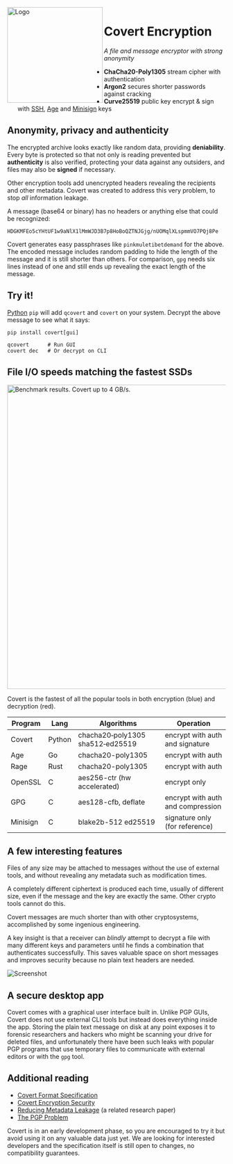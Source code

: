 <img src="https://github.com/covert-encryption/covert/blob/main/docs/logo.webp?raw=true" width="220" alt="Logo" align="left">

# Covert Encryption

*A file and message encryptor with strong anonymity*

* **ChaCha20-Poly1305** stream cipher with authentication
* **Argon2** secures shorter passwords against cracking
* **Curve25519** public key encrypt & sign with [SSH](https://medium.com/risan/upgrade-your-ssh-key-to-ed25519-c6e8d60d3c54), [Age](https://age-encryption.org/) and [Minisign](https://jedisct1.github.io/minisign/) keys

## Anonymity, privacy and authenticity

The encrypted archive looks exactly like random data, providing **deniability**. Every byte is protected so that not only is reading prevented but **authenticity** is also verified, protecting your data against any outsiders, and files may also be **signed** if necessary.

Other encryption tools add unencrypted headers revealing the recipients and other metadata. Covert was created to address this very problem, to stop *all* information leakage.

A message (base64 or binary) has no headers or anything else that could be recognized:
```
HDGKMFEo5cYHtUF1w9aNlX1lMmWJD3B7p8HoBoQZTNJGjg/nUOMqlXLspmmVO7PQj8Pe
```

Covert generates easy passphrases like `pinkmuletibetdemand` for the above. The encoded message includes random padding to hide the length of the message and it is still shorter than others. For comparison, `gpg` needs six lines instead of one and still ends up revealing the exact length of the message.

## Try it!

[Python](https://www.python.org/downloads/) `pip` will add `qcovert` and `covert` on your system. Decrypt the above message to see what it says:

```
pip install covert[gui]

qcovert      # Run GUI
covert dec   # Or decrypt on CLI
```

## File I/O speeds matching the fastest SSDs

<img src="https://github.com/covert-encryption/covert/blob/main/docs/benchmark.webp?raw=true" width="700" alt="Benchmark results. Covert up to 4 GB/s.">

Covert is the fastest of all the popular tools in both encryption (blue) and decryption (red).

Program|Lang|Algorithms|Operation
|---|---|---|---|
Covert | Python | chacha20‑poly1305 sha512‑ed25519 | encrypt with auth and signature
Age | Go | chacha20-poly1305 | encrypt with auth
Rage | Rust | chacha20-poly1305 | encrypt with auth
OpenSSL | C | aes256-ctr (hw accelerated) | encrypt only
GPG | C | aes128-cfb, deflate | encrypt with auth and compression
Minisign | C | blake2b-512 ed25519 | signature only (for reference)

## A few interesting features

Files of any size may be attached to messages without the use of external tools, and without revealing any metadata such as modification times.

A completely different ciphertext is produced each time, usually of different size, even if the message and the key are exactly the same. Other crypto tools cannot do this.

Covert messages are much shorter than with other cryptosystems, accomplished by some ingenious engineering.

A key insight is that a receiver can *blindly* attempt to decrypt a file with many different keys and parameters until he finds a combination that authenticates successfully. This saves valuable space on short messages and improves security because no plain text headers are needed.

![Screenshot](https://github.com/covert-encryption/covert/raw/main/docs/covert-gui.webp)

## A secure desktop app

Covert comes with a graphical user interface built in. Unlike PGP GUIs, Covert does not use external CLI tools but instead does everything inside the app. Storing the plain text message on disk at any point exposes it to forensic researchers and hackers who might be scanning your drive for deleted files, and unfortunately there have been such leaks with popular PGP programs that use temporary files to communicate with external editors or with the `gpg` tool.

## Additional reading

* [Covert Format Specification](https://github.com/covert-encryption/covert/blob/main/docs/Specification.md)
* [Covert Encryption Security](https://github.com/covert-encryption/covert/blob/main/docs/Security.md)
* [Reducing Metadata Leakage](https://petsymposium.org/2019/files/papers/issue4/popets-2019-0056.pdf) (a related research paper)
* [The PGP Problem](https://latacora.micro.blog/2019/07/16/the-pgp-problem.html)

Covert is in an early development phase, so you are encouraged to try it but avoid using it on any valuable data just yet. We are looking for interested developers and the specification itself is still open to changes, no compatibility guarantees.
